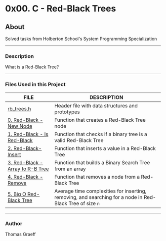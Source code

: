 # 0x00. C - Red-Black Trees

## About
Solved tasks from Holberton School's System Programming Specialization

----

### Description
What is a Red-Black Tree?

----

### Files Used in this Project
FILE | DESCRIPTION
----|----
[rb_trees.h](./rb_trees.h) | Header file with data structures and prototypes
[0. Red-Black - New Node](./0-rb_tree_node.c) | Function that creates a Red-Black Tree node
[1. Red-Black - Is Red-Black](./1-rb_tree_is_valid.c) | Function that checks if a binary tree is a valid Red-Black Tree
[2. Red-Black-Insert](./2-rb_tree_insert.c) | Function that inserts a value in a Red-Black Tree
[3. Red-Black - Array to R-B Tree](./3-array_to_rb_tree.c) | Function that builds a Binary Search Tree from an array
[4. Red-Black - Remove](./4-rb_tree_remove.c) | Function that removes a node from a Red-Black Tree
[5. Big O Red-Black Tree](./5-O) | Average time complexities for inserting, removing, and searching for a node in Red-Black Tree of size `n`

-----

### Author
Thomas Graeff
